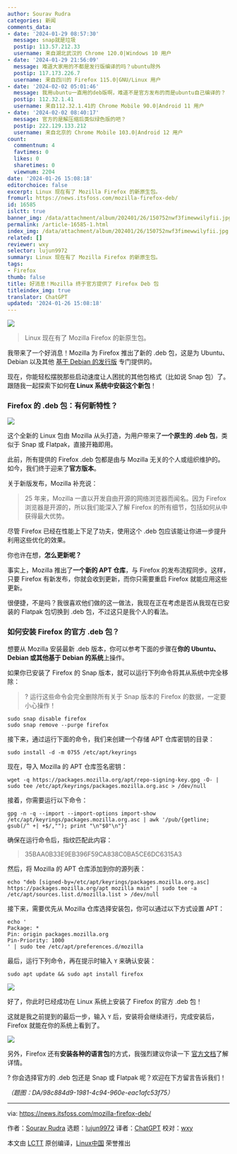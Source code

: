 ```yaml
---
author: Sourav Rudra
categories: 新闻
comments_data:
- date: '2024-01-29 08:57:30'
  message: snap就是垃圾
  postip: 113.57.212.33
  username: 来自湖北武汉的 Chrome 120.0|Windows 10 用户
- date: '2024-01-29 21:56:09'
  message: 难道大家用的不都是发行版编译的吗？ubuntu除外
  postip: 117.173.226.7
  username: 来自四川的 Firefox 115.0|GNU/Linux 用户
- date: '2024-02-02 05:01:46'
  message: 我用ubuntu一直用的deb版啊，难道不是官方发布的而是ubuntu自己编译的？
  postip: 112.32.1.41
  username: 来自112.32.1.41的 Chrome Mobile 90.0|Android 11 用户
- date: '2024-02-02 08:40:17'
  message: 官方的是解压缩后类似绿色版的吧？
  postip: 222.129.133.212
  username: 来自北京的 Chrome Mobile 103.0|Android 12 用户
count:
  commentnum: 4
  favtimes: 0
  likes: 0
  sharetimes: 0
  viewnum: 2204
date: '2024-01-26 15:08:18'
editorchoice: false
excerpt: Linux 现在有了 Mozilla Firefox 的新原生包。
fromurl: https://news.itsfoss.com/mozilla-firefox-deb/
id: 16585
islctt: true
banner_img: /data/attachment/album/202401/26/150752nwf3fimewwilyfii.jpg
permalink: /article-16585-1.html
index_img: /data/attachment/album/202401/26/150752nwf3fimewwilyfii.jpg.thumb.jpg
related: []
reviewer: wxy
selector: lujun9972
summary: Linux 现在有了 Mozilla Firefox 的新原生包。
tags:
- Firefox
thumb: false
title: 好消息！Mozilla 终于官方提供了 Firefox Deb 包
titleindex_img: true
translator: ChatGPT
updated: '2024-01-26 15:08:18'
---
```


![](/data/attachment/album/202401/26/150752nwf3fimewwilyfii.jpg)



> 
> Linux 现在有了 Mozilla Firefox 的新原生包。
> 
> 
> 


我带来了一个好消息！Mozilla 为 Firefox 推出了新的 .deb 包，这是为 Ubuntu、Debian 以及其他 [基于 Debian 的发行版](https://itsfoss.com/debian-based-distros/) 专门提供的。


现在，你能轻松摆脱那些启动速度让人困扰的其他包格式（比如说 Snap 包）了。跟随我一起探索下如何**在 Linux 系统中安装这个新包**！


### Firefox 的 .deb 包：有何新特性？


![](/data/attachment/album/202401/26/150820xrbuoau0k3ebrwzo.png)


这个全新的 Linux 包由 Mozilla 从头打造，为用户带来了**一个原生的 .deb 包**，类似于 Snap 或 Flatpak，直接开箱即用。


此前，所有提供的 Firefox .deb 包都是由与 Mozilla 无关的个人或组织维护的。如今，我们终于迎来了**官方版本**。


关于新版发布，Mozilla 补充说：



> 
> 25 年来，Mozilla 一直以开发自由开源的网络浏览器而闻名。因为 Firefox 浏览器是开源的，所以我们能深入了解 Firefox 的所有细节，包括如何从中获得最大优势。
> 
> 
> 


尽管 Firefox 已经在性能上下足了功夫，使用这个 .deb 包应该能让你进一步提升利用这些优化的效果。


你也许在想，**怎么更新呢？**


事实上，Mozilla 推出了**一个新的 APT 仓库**，与 Firefox 的发布流程同步。这样，只要 Firefox 有新发布，你就会收到更新，而你只需要重启 Firefox 就能应用这些更新。


很便捷，不是吗？我很喜欢他们做的这一做法，我现在正在考虑是否从我现在已安装的 Flatpak 包切换到 .deb 包，不过这只是我个人的看法。


### 如何安装 Firefox 的官方 .deb 包？


想要从 Mozilla 安装最新 .deb 版本，你可以参考下面的步骤在**你的 Ubuntu、Debian 或其他基于 Debian 的系统**上操作。


如果你已安装了 Firefox 的 Snap 版本，就可以运行下列命令将其从系统中完全移除：



> 
> ? 运行这些命令会完全删除所有关于 Snap 版本的 Firefox 的数据，一定要小心操作！
> 
> 
> 



```
sudo snap disable firefox
sudo snap remove --purge firefox

```

接下来，通过运行下面的命令，我们来创建一个存储 APT 仓库密钥的目录：



```
sudo install -d -m 0755 /etc/apt/keyrings

```

现在，导入 Mozilla 的 APT 仓库签名密钥：



```
wget -q https://packages.mozilla.org/apt/repo-signing-key.gpg -O- | sudo tee /etc/apt/keyrings/packages.mozilla.org.asc > /dev/null

```

接着，你需要运行以下命令：



```
gpg -n -q --import --import-options import-show /etc/apt/keyrings/packages.mozilla.org.asc | awk '/pub/{getline; gsub(/^ +| +$/,""); print "\n"$0"\n"}'

```

确保在运行命令后，指纹匹配此内容：



> 
> 35BAA0B33E9EB396F59CA838C0BA5CE6DC6315A3
> 
> 
> 


然后，将 Mozilla 的 APT 仓库添加到你的源列表：



```
echo "deb [signed-by=/etc/apt/keyrings/packages.mozilla.org.asc] https://packages.mozilla.org/apt mozilla main" | sudo tee -a /etc/apt/sources.list.d/mozilla.list > /dev/null

```

接下来，需要优先从 Mozilla 仓库选择安装包，你可以通过以下方式设置 APT：



```
echo '
Package: *
Pin: origin packages.mozilla.org
Pin-Priority: 1000
' | sudo tee /etc/apt/preferences.d/mozilla

```

最后，运行下列命令，再在提示时输入 `Y` 来确认安装：



```
sudo apt update && sudo apt install firefox

```

![](/data/attachment/album/202401/26/150820njb0bcwmktzkwd9r.png)


好了，你此时已经成功在 Linux 系统上安装了 Firefox 的官方 .deb 包！


这就是我之前提到的最后一步，输入 `Y` 后，安装将会继续进行，完成安装后，Firefox 就能在你的系统上看到了。


![](/data/attachment/album/202401/26/150821goodottxredtyadd.png)


另外，Firefox 还有**安装各种的语言包**的方式，我强烈建议你读一下 [官方文档](https://support.mozilla.org/en-US/kb/install-firefox-linux)了解详情。


? 你会选择官方的 .deb 包还是 Snap 或 Flatpak 呢？欢迎在下方留言告诉我们！


*（题图：DA/98c884d9-1981-4c94-960e-eac1afc53f75）*




---


via: <https://news.itsfoss.com/mozilla-firefox-deb/>


作者：[Sourav Rudra](https://news.itsfoss.com/author/sourav/) 选题：[lujun9972](https://github.com/lujun9972) 译者：[ChatGPT](https://linux.cn/lctt/ChatGPT) 校对：[wxy](https://github.com/wxy)


本文由 [LCTT](https://github.com/LCTT/TranslateProject) 原创编译，[Linux中国](https://linux.cn/) 荣誉推出